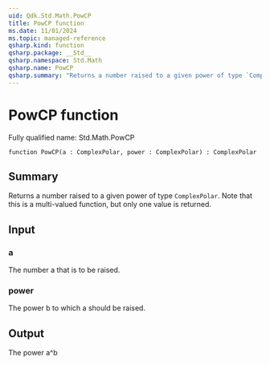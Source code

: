 ```yaml
---
uid: Qdk.Std.Math.PowCP
title: PowCP function
ms.date: 11/01/2024
ms.topic: managed-reference
qsharp.kind: function
qsharp.package: __Std__
qsharp.namespace: Std.Math
qsharp.name: PowCP
qsharp.summary: "Returns a number raised to a given power of type `ComplexPolar`. Note that this is a multi-valued function, but only one value is returned."
---
```


# PowCP function

Fully qualified name: Std.Math.PowCP

```qsharp
function PowCP(a : ComplexPolar, power : ComplexPolar) : ComplexPolar
```

## Summary
Returns a number raised to a given power of type `ComplexPolar`.
Note that this is a multi-valued function, but only one value is returned.

## Input
### a
The number a that is to be raised.
### power
The power b to which a should be raised.

## Output
The power a^b
